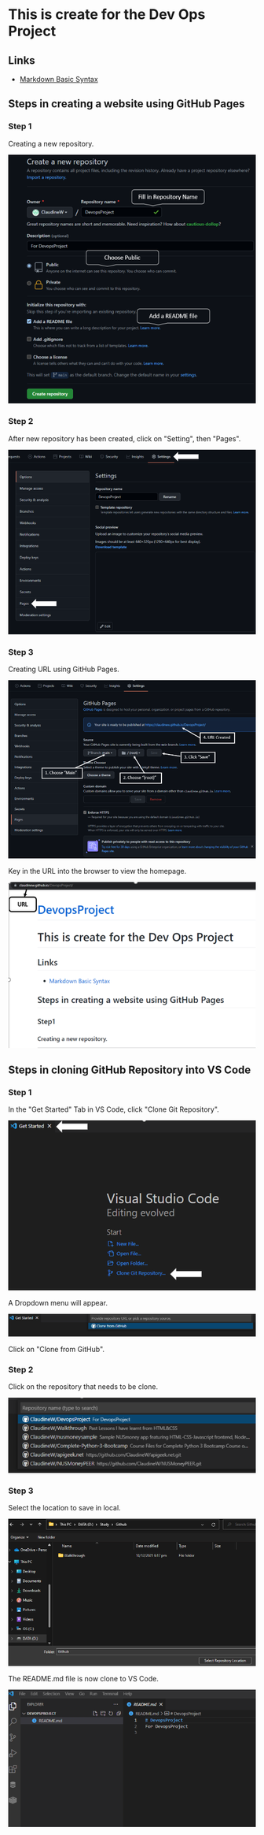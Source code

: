 # This is create for the Dev Ops Project

## Links

* [Markdown Basic Syntax](https://www.markdownguide.org/basic-syntax/)


## Steps in creating a website using GitHub Pages

### **Step 1**

Creating a new repository.

![Create Repository](Images/CreateRepository.png)

### **Step 2**

After new repository has been created, click on "Setting", then "Pages".

![Settingscreen](Images/Settingscreen.png)

### **Step 3**

Creating URL using GitHub Pages.

![CreateURL](Images/CreateURL.png)

Key in the URL into the browser to view the homepage.

![Website](Images/website.png)



## Steps in cloning GitHub Repository into VS Code

### **Step 1**

In the "Get Started" Tab in VS Code, click "Clone Git Repository".

![Clone Repo Get Started](Images/GetStartedVSCode.png)

A Dropdown menu will appear.

![Clone Dropdown](Images/CloneDropDown1.png)

Click on "Clone from GitHub".

### **Step 2**

Click on the repository that needs to be clone.

![Clone Dropdown](Images/CloneGITrepoVScode.png)

### **Step 3**

Select the location to save in local.

![Save location](Images/savelocation.png)

The README.md file is now clone to VS Code.

![Save location](Images/ReadmeClone.png)
